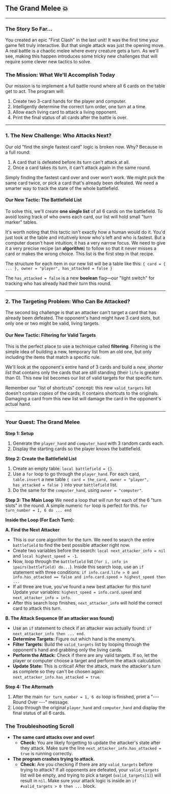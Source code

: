 ## The Grand Melee 💥

-----

### The Story So Far...

You created an epic "First Clash" in the last unit! It was the first time your game felt truly interactive. But that single attack was just the opening move. A real battle is a chaotic melee where every creature gets a turn. As we'll see, making this happen introduces some tricky new challenges that will require some clever new tactics to solve.

### The Mission: What We'll Accomplish Today

Our mission is to implement a full battle round where all 6 cards on the table get to act. The program will:
1.  Create two 3-card hands for the player and computer.
2.  Intelligently determine the correct turn order, one turn at a time.
3.  Allow each living card to attack a living opponent.
4.  Print the final status of all cards after the battle is over.

---

### 1. The New Challenge: Who Attacks Next?

Our old "find the single fastest card" logic is broken now. Why? Because in a full round:
1.  A card that is defeated before its turn can't attack at all.
2.  Once a card takes its turn, it can't attack again in the same round.

Simply finding the fastest card over and over won't work. We might pick the same card twice, or pick a card that's already been defeated. We need a smarter way to track the state of the whole battlefield.

#### Our New Tactic: The Battlefield List

To solve this, we'll create **one single list** of all 6 cards on the battlefield. To avoid losing track of who owns each card, our list will hold small "turn marker" tables.

It's worth noting that this tactic isn't exactly how a human would do it. You'd just look at the table and intuitively know who's left and who is fastest. But a computer doesn't have intuition; it has a very narrow focus. We need to give it a very precise recipe (an **algorithm**) to follow so that it never misses a card or makes the wrong choice. This list is the first step in that recipe.

The structure for each item in our new list will be a table like this:
`{ card = { ... }, owner = "player", has_attacked = false }`

The `has_attacked = false` is a new **boolean** flag—our "light switch" for tracking who has already had their turn this round.

---

### 2. The Targeting Problem: Who Can Be Attacked?

The second big challenge is that an attacker can't target a card that has already been defeated. The opponent's hand might have 3 card slots, but only one or two might be valid, living targets.

#### Our New Tactic: Filtering for Valid Targets

This is the perfect place to use a technique called **filtering**. Filtering is the simple idea of building a new, temporary list from an old one, but only including the items that match a specific rule.

We'll look at the opponent's entire hand of 3 cards and build a *new, shorter list* that contains only the cards that are still standing (their `life` is greater than 0). This new list becomes our list of valid targets for that specific turn.

Remember our "list of shortcuts" concept: this new `valid_targets` list doesn't contain *copies* of the cards; it contains shortcuts to the originals. Damaging a card from this new list will damage the card in the opponent's actual hand.

---

### Your Quest: The Grand Melee

**Step 1: Setup**
1.  Generate the `player_hand` and `computer_hand` with 3 random cards each.
2.  Display the starting cards so the player knows the battlefield.

**Step 2: Create the Battlefield List**
1.  Create an empty table: `local battlefield = {}`.
2.  Use a `for` loop to go through the `player_hand`. For each card, `table.insert` a new table `{ card = the_card, owner = "player", has_attacked = false }` into your `battlefield` list.
3.  Do the same for the `computer_hand`, using `owner = "computer"`.

**Step 3: The Main Loop**
We need a loop that will run for each of the 6 "turn slots" in the round. A simple numeric `for` loop is perfect for this.
`for turn_number = 1, 6 do ... end`

**Inside the Loop (For Each Turn):**

**A. Find the Next Attacker**
* This is our core algorithm for the turn. We need to search the entire `battlefield` to find the best possible attacker right now.
* Create two variables before the search: `local next_attacker_info = nil` and `local highest_speed = -1`.
* Now, loop through the `battlefield` list (`for i, info in ipairs(battlefield) do...`). Inside this search loop, use an `if` statement with three conditions:
  `if info.card.life > 0 and info.has_attacked == false and info.card.speed > highest_speed then ...`
* If all three are true, you've found a new best attacker for this turn! Update your variables: `highest_speed = info.card.speed` and `next_attacker_info = info`.
* After this search loop finishes, `next_attacker_info` will hold the correct card to attack this turn.

**B. The Attack Sequence (If an attacker was found)**
* Use an `if` statement to check if an attacker was actually found: `if next_attacker_info then ... end`.
* **Determine Targets:** Figure out which hand is the enemy's.
* **Filter Targets:** Build the `valid_targets` list by looping through the opponent's hand and grabbing only the living cards.
* **Perform the Attack:** Check if there are any valid targets. If so, let the player or computer choose a target and perform the attack calculation.
* **Update State:** This is critical! After the attack, mark the attacker's turn as complete so they can't be chosen again: `next_attacker_info.has_attacked = true`.

**Step 4: The Aftermath**
1.  After the main `for turn_number = 1, 6 do` loop is finished, print a "--- Round Over ---" message.
2.  Loop through the original `player_hand` and `computer_hand` and display the final status of all 6 cards.

### The Troubleshooting Scroll

* **The same card attacks over and over!**
    * **Check:** You are likely forgetting to update the attacker's state after they attack. Make sure the line `next_attacker_info.has_attacked = true` is running correctly.
* **The program crashes trying to attack.**
    * **Check:** Are you checking if there are any `valid_targets` before trying to attack? If all opponents are defeated, your `valid_targets` list will be empty, and trying to pick a target (`valid_targets[1]`) will result in `nil`. Make sure your attack logic is inside an `if #valid_targets > 0 then ...` block.

